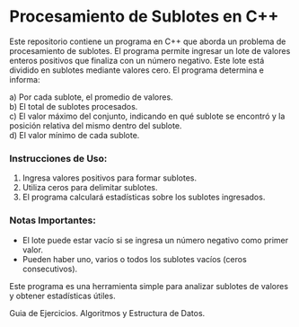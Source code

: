 # Procesamiento de Sublotes en C++

Este repositorio contiene un programa en C++ que aborda un problema de procesamiento de sublotes. El programa permite ingresar un lote de valores enteros positivos que finaliza con un número negativo. Este lote está dividido en sublotes mediante valores cero. El programa determina e informa:

a) Por cada sublote, el promedio de valores.  
b) El total de sublotes procesados.  
c) El valor máximo del conjunto, indicando en qué sublote se encontró y la posición relativa del mismo dentro del sublote.  
d) El valor mínimo de cada sublote.

### Instrucciones de Uso:

1. Ingresa valores positivos para formar sublotes.
2. Utiliza ceros para delimitar sublotes.
3. El programa calculará estadísticas sobre los sublotes ingresados.

### Notas Importantes:

- El lote puede estar vacío si se ingresa un número negativo como primer valor.
- Pueden haber uno, varios o todos los sublotes vacíos (ceros consecutivos).

Este programa es una herramienta simple para analizar sublotes de valores y obtener estadísticas útiles.

Guia de Ejercicios. Algoritmos y Estructura de Datos.
